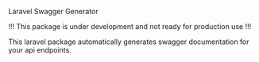 Laravel Swagger Generator

!!! This package is under development and not ready for production use !!!

This laravel package automatically generates swagger documentation for your api endpoints.
